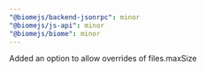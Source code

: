 ```yaml
---
"@biomejs/backend-jsonrpc": minor
"@biomejs/js-api": minor
"@biomejs/biome": minor
---
```


Added an option to allow overrides of files.maxSize
